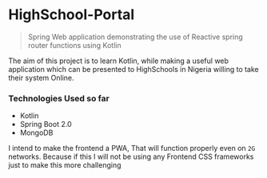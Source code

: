 # HighSchool-Portal
> Spring Web application demonstrating the use of Reactive spring router functions using Kotlin

The aim of this project is to learn Kotlin, while making a useful web application which can be presented to HighSchools in Nigeria willing to take their system Online.

<h3> Technologies Used so far </h3>

- Kotlin
- Spring Boot 2.0
- MongoDB

I intend to make the frontend a PWA, That will function properly even on `2G` networks.
Because if this I will not be using any Frontend CSS frameworks just to make this more challenging